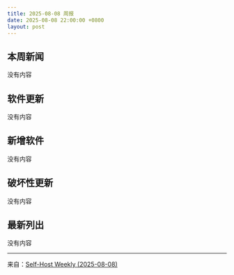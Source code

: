 ```yaml
---
title: 2025-08-08 周报
date: 2025-08-08 22:00:00 +0800
layout: post
---
```


## 本周新闻

没有内容

## 软件更新

没有内容

## 新增软件

没有内容

## 破坏性更新

没有内容

## 最新列出

没有内容

------

来自：[Self-Host Weekly (2025-08-08)](https://selfh.st/weekly/2025-08-08/)